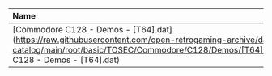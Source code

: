 |Name|Size|
|:---|---:|
|[Commodore C128 - Demos - [T64].dat](https://raw.githubusercontent.com/open-retrogaming-archive/dat-catalog/main/root/basic/TOSEC/Commodore/C128/Demos/[T64]/Commodore C128 - Demos - [T64].dat)|2578|
